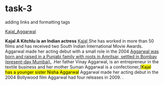 # task-3
adding links and formatting tags
<html>
    <head>
        <body>
            <a href="https://en.wikipedia.org/wiki/Kajal_Aggarwal" style="text-align: center;">Kajal_Aggarwal</a><br>
            <p><strong>Kajal A Kitchlu is an Indian actress</strong> <abbr title="kajal agrawal the actress">Kajal
            </abbr> She has worked in more than 50 films and has received two South Indian International Movie Awards. Aggarwal made her acting debut with a small role in the 2004
            <ins>Aggarwal was born and raised in a Punjabi family with roots in Amritsar, settled in Bombay (present-day Mumbai).</ins>
            .Her father Vinay Aggarwal, is an entrepreneur in the textile business and her mother Suman Aggarwal is a confectioner,[<mark>Kajal has a younger sister Nisha Aggarwal</mark>
            Aggarwal made her acting debut in the 2004 Bollywood film <a href="https://en.wikipedia.org/wiki/Kajal_Aggarwal">
            </a>Aggarwal had four releases in 2009. .</p>
        </body>
    </head>
</html>
